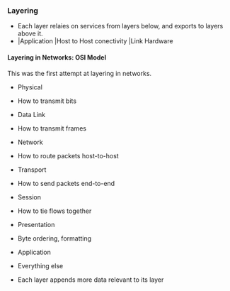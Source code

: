### Layering
- Each layer relaies on services from layers below, and exports to layers above it.
- |Application
  |Host to Host conectivity
  |Link Hardware

#### Layering in Networks: OSI Model
This was the first attempt at layering in networks.
- Physical
 - How to transmit bits
- Data Link
 - How to transmit frames
- Network
 - How to route packets host-to-host
- Transport
 - How to send packets end-to-end
- Session
 - How to tie flows together
- Presentation
 - Byte ordering, formatting
- Application
 - Everything else

- Each layer appends more data relevant to its layer

